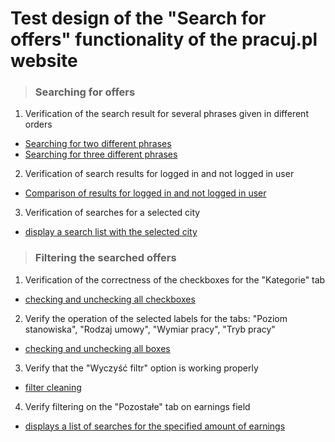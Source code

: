 # Test design of the "Search for offers" functionality of the pracuj.pl website

> ### Searching for offers

1. Verification of the search result for several phrases given in different orders

* [Searching for two different phrases](#general-information) 
* [Searching for three different phrases](#general-information) 

2. Verification of search results for logged in and not logged in user

* [Comparison of results for logged in and not logged in user](#general-information) 

3. Verification of searches for a selected city

* [display a search list with the selected city](#general-information) 

> ### Filtering the searched offers


1. Verification of the correctness of the checkboxes for the "Kategorie" tab

* [checking and unchecking all checkboxes](#general-information) 

2. Verify the operation of the selected labels for the tabs: "Poziom stanowiska", "Rodzaj umowy", "Wymiar pracy", "Tryb pracy"

* [checking and unchecking all boxes](#general-information) 

3. Verify that the "Wyczyść filtr" option is working properly

* [filter cleaning](#general-information) 

4. Verify filtering on the "Pozostałe" tab on earnings field 

* [displays a list of searches for the specified amount of earnings](#general-information) 

